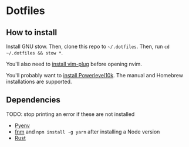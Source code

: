 # Dotfiles

## How to install

Install GNU stow. Then, clone this repo to `~/.dotfiles`. Then, run `cd ~/.dotfiles && stow *`.

You'll also need to [install vim-plug](https://github.com/junegunn/vim-plug) before opening nvim.

You'll probably want to [install Powerlevel10k](https://github.com/romkatv/powerlevel10k#installation). The manual and Homebrew installations are supported.

## Dependencies

TODO: stop printing an error if these are not installed

- [Pyenv](https://github.com/pyenv/pyenv-installer#installation--update--uninstallation)
- [fnm](https://github.com/Schniz/fnm#installation) and `npm install -g yarn` after installing a Node version
- [Rust](https://www.rust-lang.org/tools/install)


